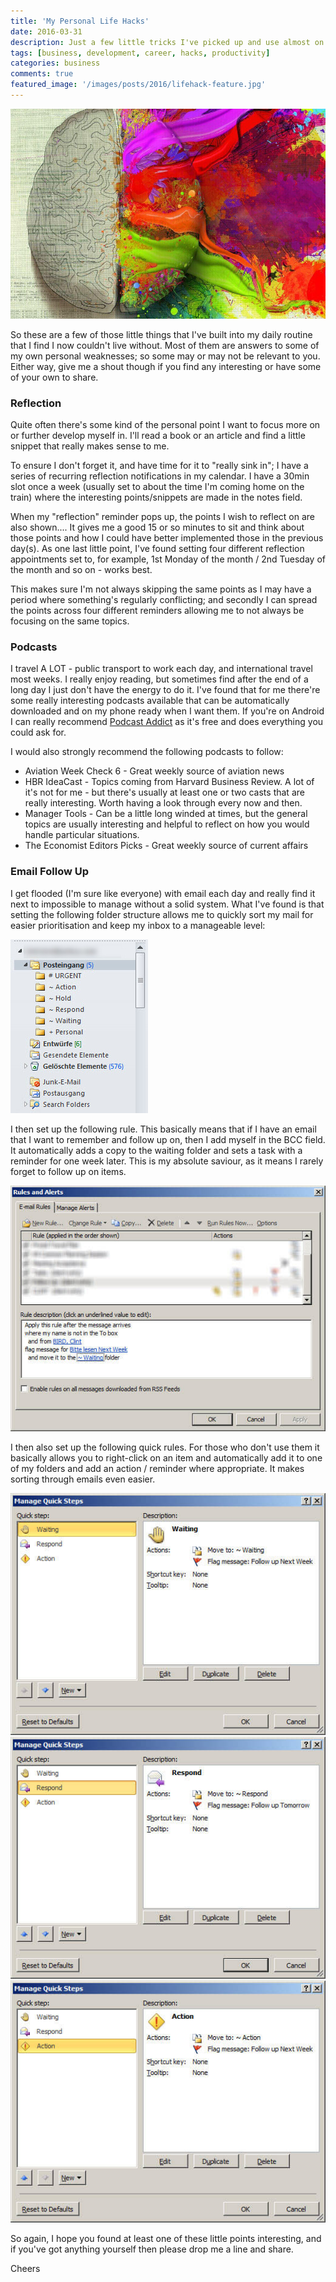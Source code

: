 ```yaml
---
title: 'My Personal Life Hacks'
date: 2016-03-31
description: Just a few little tricks I've picked up and use almost on a daily basis.
tags: [business, development, career, hacks, productivity]
categories: business
comments: true
featured_image: '/images/posts/2016/lifehack-feature.jpg'
---
```


![](/images/posts/2016/lifehack.jpg)

So these are a few of those little things that I've built into my daily routine that I find I now couldn't live without. Most of them are answers to some of my own personal weaknesses; so some may or may not be relevant to you. Either way, give me a shout though if you find any interesting or have some of your own to share.

### Reflection
Quite often there's some kind of the personal point I want to focus more on or further develop myself in. I'll read a book or an article and find a little snippet that really makes sense to me.

To ensure I don't forget it, and have time for it to "really sink in"; I have a series of recurring reflection notifications in my calendar. I have a 30min slot once a week (usually set to about the time I'm coming home on the train) where the interesting points/snippets are made in the notes field. 

When my "reflection" reminder pops up, the points I wish to reflect on are also shown.... It gives me a good 15 or so minutes to sit and think about those points and how I could have better implemented those in the previous day(s). As one last little point, I've found setting four different reflection appointments set to, for example, 1st Monday of the month / 2nd Tuesday of the month and so on - works best. 

This makes sure I'm not always skipping the same points as I may have a period where something's regularly conflicting; and secondly I can spread the points across four different reminders allowing me to not always be focusing on the same topics.

### Podcasts
I travel A LOT - public transport to work each day, and international travel most weeks. I really enjoy reading, but sometimes find after the end of a long day I just don't have the energy to do it. I've found that for me there're some really interesting podcasts available that can be automatically downloaded and on my phone ready when I want them. If you're on Android I can really recommend [Podcast Addict](https://play.google.com/store/apps/details?id=com.bambuna.podcastaddict&hl=en) as it's free and does everything you could ask for.

I would also strongly recommend the following podcasts to follow:

* Aviation Week Check 6 - Great weekly source of aviation news
* HBR IdeaCast - Topics coming from Harvard Business Review. A lot of it's not for me - but there's usually at least one or two casts that are really interesting. Worth having a look through every now and then.
* Manager Tools - Can be a little long winded at times, but the general topics are usually interesting and helpful to reflect on how you would handle particular situations.
* The Economist Editors Picks - Great weekly source of current affairs

### Email Follow Up
I get flooded (I'm sure like everyone) with email each day and really find it next to impossible to manage without a solid system. What I've found is that setting the following folder structure allows me to quickly sort my mail for easier prioritisation and keep my inbox to a manageable level:

![](/images/posts/2016/lifehack-1.jpg)

I then set up the following rule. This basically means that if I have an email that I want to remember and follow up on, then I add myself in the BCC field. It automatically adds a copy to the waiting folder and sets a task with a reminder for one week later. This is my absolute saviour, as it means I rarely forget to follow up on items.

![](/images/posts/2016/lifehack-2.jpg)

I then also set up the following quick rules. For those who don't use them it basically allows you to right-click on an item and automatically add it to one of my folders and add an action / reminder where appropriate. It makes sorting through emails even easier.

<div class="gallery" data-columns="1">
	<img src="/images/posts/2016/lifehack-3.jpg">
	<img src="/images/posts/2016/lifehack-4.jpg">
	<img src="/images/posts/2016/lifehack-5.jpg">
</div>

So again, I hope you found at least one of these little points interesting, and if you've got anything yourself then please drop me a line and share.

Cheers